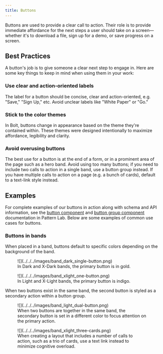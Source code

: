 ```yaml
---
title: Buttons
---
```


Buttons are used to provide a clear call to action. Their role is to provide immediate affordance for the next steps a user should take on a screen—whether it's to download a file, sign up for a demo, or save progress on a screen.

## Best Practices

A button's job is to give someone a clear next step to engage in. Here are some key things to keep in mind when using them in your work:

### Use clear and action-oriented labels

The label for a button should be concise, clear and action-oriented, e.g. "Save," "Sign Up," etc. Avoid unclear labels like "White Paper" or "Go."

### Stick to the color themes

In Bolt, buttons change in appearance based on the theme they're contained within. These themes were designed intentionally to maximize affordance, legibility and clarity. 

### Avoid overusing buttons

The best use for a button is at the end of a form, or in a prominent area of the page such as a hero band. Avoid using too many buttons; if you need to include two calls to action in a single band, use a button group instead. If you have multiple calls to action on a page (e.g. a bunch of cards), default to a text-link style instead.

## Examples

For complete examples of our buttons in action along with schema and API information, see the [button component](https://bolt-design-system.com/pattern-lab/?p=viewall-components-button) and [button group component](https://bolt-design-system.com/pattern-lab/?p=viewall-components-buttons-group) documentation in Pattern Lab. Below are some examples of common use cases for buttons.

### Buttons in bands

When placed in a band, buttons default to specific colors depending on the background of the band.

<figure>
![](../../../images/band_dark_single-button.png)
<figcaption>In Dark and X-Dark bands, the primary button is in gold.</figcaption>
</figure>

<figure>
![](../../../images/band_xlight_one-button.png)
<figcaption>In Light and X-Light bands, the primary button is indigo.</figcaption>
</figure>

When two buttons exist in the same band, the second button is styled as a secondary action within a button group. 

<figure>
![](../../../images/band_light_dual-button.png)
<figcaption>When two buttons are together in the same band, the secondary button is set in a different color to focus attention on the primary action.</figcaption>
</figure>

<figure>
![](../../../images/band_xlight_three-cards.png)
<figcaption>When creating a layout that includes a number of calls to action, such as a trio of cards, use a text link instead to minimize cognitive overload.</figcaption>
</figure>